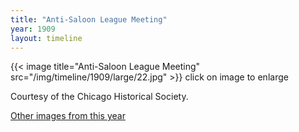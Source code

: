 ```yaml
---
title: "Anti-Saloon League Meeting"
year: 1909
layout: timeline
---
```


{{< image title="Anti-Saloon League Meeting" src="/img/timeline/1909/large/22.jpg" >}}
click on image to enlarge

Courtesy of the Chicago Historical Society.

[Other images from this year](/historical/timeline/1909)